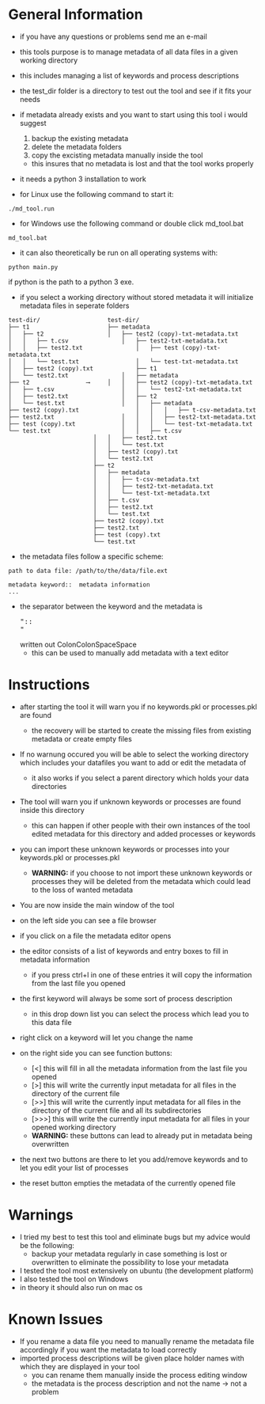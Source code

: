 # General Information
* if you have any questions or problems send me an e-mail
* this tools purpose is to manage metadata of all data files in a given working directory
* this includes managing a list of keywords and process descriptions
* the test_dir folder is a directory to test out the tool and see if it fits your needs
* if metadata already exists and you want to start using this tool i would suggest
  1. backup the existing metadata
  2. delete the metadata folders 
  3. copy the excisting metadata manually inside the tool
  * this insures that no metadata is lost and that the tool works properly
* it needs a python 3 installation to work

* for Linux use the following command to start it:
```
./md_tool.run
```

* for Windows use the following command or double click md_tool.bat
```
md_tool.bat
```
* it can also theoretically be run on all operating systems with:
```
python main.py
```
if python is the path to a python 3 exe.

* if you select a working directory without stored metadata it will initialize metadata files in seperate folders
```
test-dir/					test-dir/
├── t1						├── metadata
│   ├── t2					│   ├── test2 (copy)-txt-metadata.txt	
│   │   ├── t.csv				│   ├── test2-txt-metadata.txt
│   │   ├── test2.txt				│   ├── test (copy)-txt-metadata.txt
│   │   └── test.txt				│   └── test-txt-metadata.txt
│   ├── test2 (copy).txt			├── t1
│   └── test2.txt				│   ├── metadata
├── t2				  ⟶		│   │   ├── test2 (copy)-txt-metadata.txt
│   ├── t.csv					│   │   └── test2-txt-metadata.txt
│   ├── test2.txt				│   ├── t2
│   └── test.txt				│   │   ├── metadata
├── test2 (copy).txt				│   │   │   ├── t-csv-metadata.txt
├── test2.txt					│   │   │   ├── test2-txt-metadata.txt
├── test (copy).txt				│   │   │   └── test-txt-metadata.txt
└── test.txt					│   │   ├── t.csv
						│   │   ├── test2.txt
						│   │   └── test.txt
						│   ├── test2 (copy).txt
						│   └── test2.txt
						├── t2
						│   ├── metadata
						│   │   ├── t-csv-metadata.txt
						│   │   ├── test2-txt-metadata.txt
						│   │   └── test-txt-metadata.txt
						│   ├── t.csv
						│   ├── test2.txt
						│   └── test.txt
						├── test2 (copy).txt
						├── test2.txt
						├── test (copy).txt
						└── test.txt
```

* the metadata files follow a specific scheme:
```
path to data file: /path/to/the/data/file.ext

metadata keyword::  metadata information
...
```
* the separator between the keyword and the metadata is <pre>"::  "</pre> written out ColonColonSpaceSpace
  * this can be used to manually add metadata with a text editor

# Instructions
* after starting the tool it will warn you if no keywords.pkl or processes.pkl are found
  * the recovery will be started to create the missing files from existing metadata or create empty files

* If no warnung occured you will be able to select the working directory which includes your datafiles you want to add or edit the metadata of
  * it also works if you select a parent directory which holds your data directories

* The tool will warn you if unknown keywords or processes are found inside this directory
  * this can happen if other people with their own instances of the tool edited metadata for this directory and added processes or keywords
* you can import these unknown keywords or processes into your keywords.pkl or processes.pkl
  * **WARNING:** if you choose to not import these unknown keywords or processes they will be deleted from the metadata which could lead to the loss of wanted metadata

* You are now inside the main window of the tool
* on the left side you can see a file browser
* if you click on a file the metadata editor opens
* the editor consists of a list of keywords and entry boxes to fill in metadata information
  * if you press ctrl+l in one of these entries it will copy the information from the last file you opened
* the first keyword will always be some sort of process description
  * in this drop down list you can select the process which lead you to this data file
* right click on a keyword will let you change the name

* on the right side you can see function buttons:
  * [<] this will fill in all the metadata information from the last file you opened
  * [>] this will write the currently input metadata for all files in the directory of the current file
  * [>>] this will write the currently input metadata for all files in the directory of the current file and all its subdirectories
  * [>>>] this will write the currently input metadata for all files in your opened working directory
  * **WARNING:** these buttons can lead to already put in metadata being overwritten
* the next two buttons are there to let you add/remove keywords and to let you edit your list of processes
* the reset button empties the metadata of the currently opened file

# Warnings
* I tried my best to test this tool and eliminate bugs but my advice would be the following:
  * backup your metadata regularly in case something is lost or overwritten to eliminate the possibility to lose your metadata
* I tested the tool most extensively on ubuntu (the development platform)
* I also tested the tool on Windows
* in theory it should also run on mac os

# Known Issues
* If you rename a data file you need to manually rename the metadata file accordingly if you want the metadata to load correctly
* imported process descriptions will be given place holder names with which they are displayed in your tool
  * you can rename them manually inside the process editing window
  * the metadata is the process description and not the name -> not a problem
